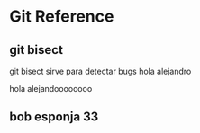 # Git Reference

## git bisect
git bisect sirve para detectar bugs
hola alejandro

hola alejandoooooooo


## bob esponja 33